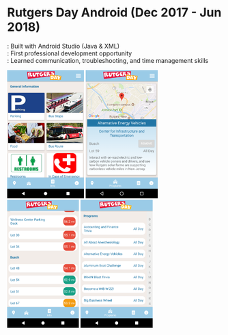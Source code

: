 # Rutgers Day Android (Dec 2017 - Jun 2018)

: Built with Android Studio (Java & XML) <br />
: First professional development opportunity <br />
: Learned communication, troubleshooting, and time management skills <br />

<p align="left">
<img src="Screenshots/Screenshot_1.png" height="300" title="Screenshot 1">
<img src="Screenshots/Screenshot_2.PNG" height="300" title="Screenshot 2">
<img src="Screenshots/Screenshot_3.PNG" height="300" title="Screenshot 3">
<img src="Screenshots/Screenshot_4.PNG" height="300" title="Screenshot 4">
</p>
